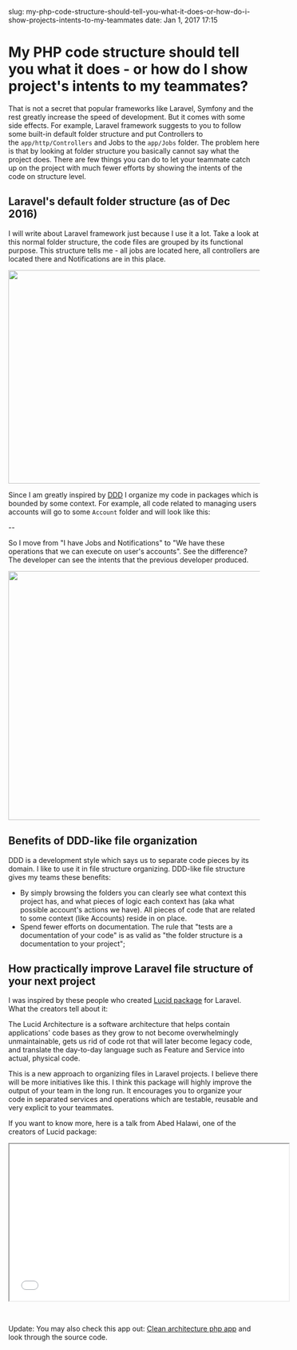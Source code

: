 slug: my-php-code-structure-should-tell-you-what-it-does-or-how-do-i-show-projects-intents-to-my-teammates
date: Jan 1, 2017 17:15
# My PHP code structure should tell you what it does - or how do I show project's intents to my teammates?
<p>That is not a secret that popular frameworks like Laravel, Symfony and the rest greatly increase the speed of development. But it comes with some side effects. For example, Laravel framework suggests to you to follow some built-in default folder structure and put Controllers to the <code>app/http/Controllers</code> and Jobs to the <code>app/Jobs</code> folder. The problem here is that by looking at folder structure you basically cannot say what the project does. There are few things you can do to let your teammate catch up on the project with much fewer efforts by showing the intents of the code on structure level.<!--more--></p>
<h2>Laravel's default folder structure (as of Dec 2016)</h2>
<p>I will write about Laravel framework just because I use it a lot. Take a look at this normal folder structure, the code files are grouped by its functional purpose. This structure tells me - all jobs are located here, all controllers are located there and Notifications are in this place.</p>
<p><img class="img-responsive aligncenter wp-image-318 size-full" src="http://lessthan12ms.com/wp-content/uploads/2016/12/2016-12-6o1xm.jpg" width="946" height="427" /></p>
<p>Since I am greatly inspired by <a href="http://lessthan12ms.com/domain-driven-development-ddd-is-a-way-to-design-software-meant-for-growing/">DDD</a> I organize my code in packages which is bounded by some context. For example, all code related to managing users accounts will go to some <code>Account</code> folder and will look like this:</p>
<p>--</p>
<p>So I move from "I have Jobs and Notifications" to "We have these operations that we can execute on user's accounts". See the difference? The developer can see the intents that the previous developer produced.</p>
<p><img class="aligncenter size-full wp-image-321" src="http://lessthan12ms.com/wp-content/uploads/2016/12/2016-12-wwgh1.jpg" alt="" width="1006" height="498" /></p>
<h2>Benefits of DDD-like file organization</h2>
<p>DDD is a development style which says us to separate code pieces by its domain. I like to use it in file structure organizing. DDD-like file structure gives my teams these benefits:</p>
<ul>
	<li>By simply browsing the folders you can clearly see what context this project has, and what pieces of logic each context has (aka what possible account's actions we have). All pieces of code that are related to some context (like Accounts) reside in on place.</li>
	<li>Spend fewer efforts on documentation. The rule that "tests are a documentation of your code" is as valid as "the folder structure is a documentation to your project";</li>
</ul>
<h2>How practically improve Laravel file structure of your next project</h2>
<p>I was inspired by these people who created <a href="https://github.com/lucid-architecture/laravel">Lucid package</a> for Laravel. What the creators tell about it:</p>
<p>The Lucid Architecture is a software architecture that helps contain applications' code bases as they grow to not become overwhelmingly unmaintainable, gets us rid of code rot that will later become legacy code, and translate the day-to-day language such as Feature and Service into actual, physical code.</p>
<p>This is a new approach to organizing files in Laravel projects. I believe there will be more initiatives like this. I think this package will highly improve the output of your team in the long run. It encourages you to organize your code in separated services and operations which are testable, reusable and very explicit to your teammates.</p>
<p>If you want to know more, here is a talk from Abed Halawi, one of the creators of Lucid package:</p>
<p><iframe src="//www.youtube.com/embed/wSnM4JkyxPw" width="560" height="314" allowfullscreen="allowfullscreen"></iframe></p>
<p> </p>
Update:
You may also check this app out: <a href="https://lessthan12ms.com/clean-architecture-implemented-as-a-php-app/">Clean architecture php app</a> and
 look through the source code.
